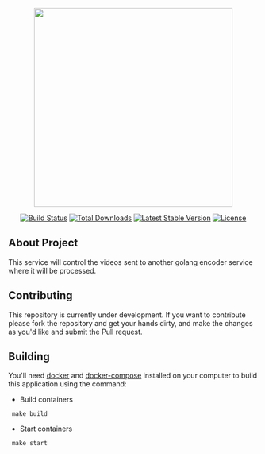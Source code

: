 <p align="center"><a href="https://laravel.com" target="_blank"><img src="https://encrypted-tbn0.gstatic.com/images?q=tbn:ANd9GcSlRm0fXDumXQ2dpVTaga9A97xLR4EbE35DGQ&usqp=CAU" width="400"></a></p>

<p align="center">
<a href="https://travis-ci.org/laravel/framework"><img src="https://travis-ci.org/laravel/framework.svg" alt="Build Status"></a>
<a href="https://packagist.org/packages/laravel/framework"><img src="https://img.shields.io/packagist/dt/laravel/framework" alt="Total Downloads"></a>
<a href="https://packagist.org/packages/laravel/framework"><img src="https://img.shields.io/packagist/v/laravel/framework" alt="Latest Stable Version"></a>
<a href="https://packagist.org/packages/laravel/framework"><img src="https://img.shields.io/packagist/l/laravel/framework" alt="License"></a>
</p>

## About Project

This service will control the videos sent to another golang encoder service where it will be processed.


## Contributing

This repository is currently under development. If you want to contribute please fork the repository and get your hands dirty, and make the changes as you'd like and submit the Pull request.

## Building

You'll need [docker](https://www.docker.com) and [docker-compose](https://docs.docker.com/compose/) installed on your computer to build this application using the command:

- Build containers
```
 make build
```

- Start containers
```
 make start
```
